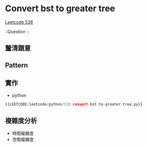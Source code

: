 # Convert bst to greater tree

[Leetcode 538](https://leetcode.com/problems/convert-bst-to-greater-tree/description/)

::Question
::

## 釐清題意

## Pattern

## 實作

- python

```python
{{LEETCODE|leetcode/python/538.convert-bst-to-greater-tree.py}}
```

## 複雜度分析

- 時間複雜度
- 空間複雜度

